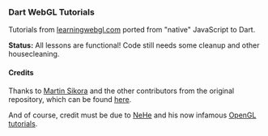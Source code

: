 ### Dart WebGL Tutorials

Tutorials from [learningwebgl.com](http://www.learningwebgl.com) ported from "native" JavaScript to Dart.

**Status:** All lessons are functional! Code still needs some cleanup and other housecleaning.

#### Credits

Thanks to [Martin Sikora](https://github.com/martinsik) and the other contributors from the original repository, which can be found [here](https://github.com/martinsik/dart-webgl-tutorials).

And of course, credit must be due to [NeHe](http://nehe.gamedev.net/) and his now infamous [OpenGL tutorials](http://nehe.gamedev.net/tutorial/your_first_polygon/13002).
